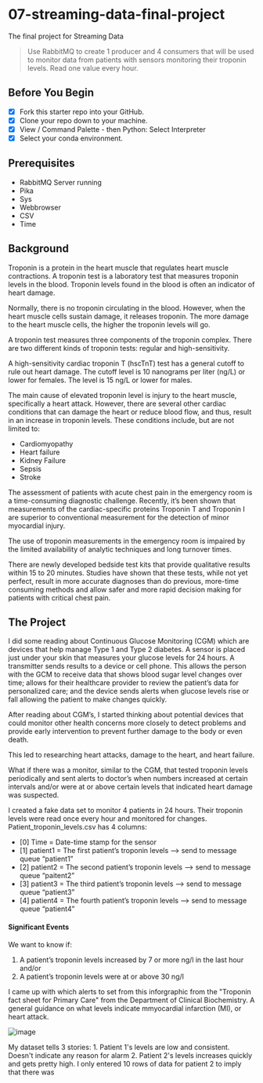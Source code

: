 # 07-streaming-data-final-project
The final project for Streaming Data
> Use RabbitMQ to create 1 producer and 4 consumers that will be used to monitor data from patients with sensors monitoring their troponin levels. Read one value every hour.

## Before You Begin
- [x] Fork this starter repo into your GitHub.
- [x] Clone your repo down to your machine.
- [x] View / Command Palette - then Python: Select Interpreter
- [x] Select your conda environment. 

## Prerequisites
* RabbitMQ Server running
* Pika
* Sys
* Webbrowser
* CSV
* Time

## Background
Troponin is a protein in the heart muscle that regulates heart muscle contractions. A troponin test is a laboratory test that measures troponin levels in the blood. Troponin levels found in the blood is often an indicator of heart damage.

Normally, there is no troponin circulating in the blood. However, when the heart muscle cells sustain damage, it releases troponin. The more damage to the heart muscle cells, the higher the troponin levels will go.

A troponin test measures three components of the troponin complex. There are two different kinds of troponin tests: regular and high-sensitivity.

A high-sensitivity cardiac troponin T (hscTnT) test has a general cutoff to rule out heart damage. The cutoff level is 10 nanograms per liter (ng/L) or lower for females. The level is 15 ng/L or lower for males.

The main cause of elevated troponin level is injury to the heart muscle, specifically a heart attack. However, there are several other cardiac conditions that can damage the heart or reduce blood flow, and thus, result in an increase in troponin levels. These conditions include, but are not limited to:
*	Cardiomyopathy
*	Heart failure
*	Kidney Failure
*	Sepsis
*	Stroke

The assessment of patients with acute chest pain in the emergency room is a time-consuming diagnostic challenge. Recently, it’s been shown that measurements of the cardiac-specific proteins Troponin T and Troponin I are superior to conventional measurement for the detection of minor myocardial injury.

The use of troponin measurements in the emergency room is impaired by the limited availability of analytic techniques and long turnover times.

There are newly developed bedside test kits that provide qualitative results within 15 to 20 minutes. Studies have shown that these tests, while not yet perfect, result in more accurate diagnoses than do previous, more-time consuming methods and allow safer and more rapid decision making for patients with critical chest pain.

## The Project

I did some reading about Continuous Glucose Monitoring (CGM) which are devices that help manage Type 1 and Type 2 diabetes. A sensor is placed just under your skin that measures your glucose levels for 24 hours. A transmitter sends results to a device or cell phone. This allows the person with the GCM to receive data that shows blood sugar level changes over time; allows for their healthcare provider to review the patient’s data for personalized care; and the device sends alerts when glucose levels rise or fall allowing the patient to make changes quickly.

After reading about CGM’s, I started thinking about potential devices that could monitor other health concerns more closely to detect problems and provide early intervention to prevent further damage to the body or even death.

This led to researching heart attacks, damage to the heart, and heart failure.

What if there was a monitor, similar to the CGM, that tested troponin levels periodically and sent alerts to doctor’s when numbers increased at certain intervals and/or were at or above certain levels that indicated heart damage was suspected.

I created a fake data set to monitor 4 patients in 24 hours. Their troponin levels were read once every hour and monitored for changes. Patient_troponin_levels.csv has 4 columns:
* [0] Time = Date-time stamp for the sensor
* [1] patient1 = The first patient’s troponin levels --> send to message queue “patient1”
* [2] patient2 = The second patient’s troponin levels --> send to message queue “paitent2”
* [3] patient3 = The third patient’s troponin levels --> send to message queue “patient3” 
* [4] patient4 = The fourth patient’s troponin levels --> send to message queue “patient4”

#### Significant Events
We want to know if:
1. A patient’s troponin levels increased by 7 or more ng/l in the last hour and/or
1. A patient’s troponin levels were at or above 30 ng/l

I came up with which alerts to set from this inforgraphic from the "Troponin fact sheet for Primary Care" from the Department of Clinical Biochemistry. A general guidance on what levels indicate mmyocardial infarction (MI), or heart attack.

![image](https://user-images.githubusercontent.com/105391626/222035403-cf37ffc1-f7ec-4303-9d3f-8a10002e04d8.png)

My dataset tells 3 stories:
    1. Patient 1's levels are low and consistent. Doesn't indicate any reason for alarm
    2. Patient 2's levels increases quickly and gets pretty high. I only entered 10 rows of data for patient 2 to imply that there was 


